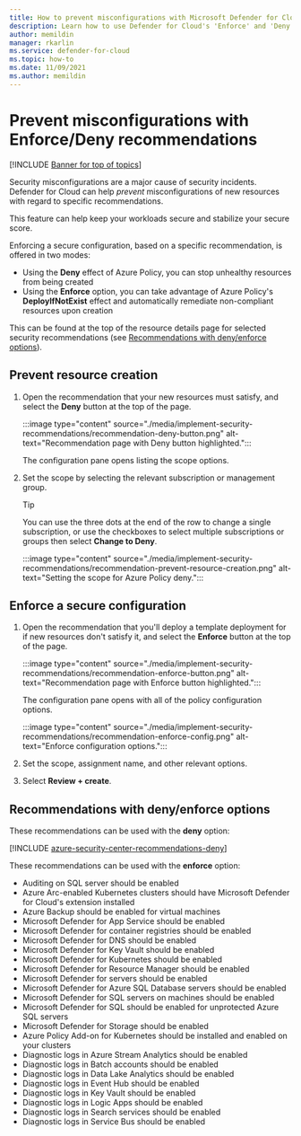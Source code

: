 ```yaml
---
title: How to prevent misconfigurations with Microsoft Defender for Cloud
description: Learn how to use Defender for Cloud's 'Enforce' and 'Deny' options on the recommendations details pages
author: memildin
manager: rkarlin
ms.service: defender-for-cloud
ms.topic: how-to
ms.date: 11/09/2021
ms.author: memildin
---
```


# Prevent misconfigurations with Enforce/Deny recommendations

[!INCLUDE [Banner for top of topics](./includes/banner.md)]

Security misconfigurations are a major cause of security incidents. Defender for Cloud can help *prevent* misconfigurations of new resources with regard to specific recommendations. 

This feature can help keep your workloads secure and stabilize your secure score.

Enforcing a secure configuration, based on a specific recommendation, is offered in two modes:

- Using the **Deny** effect of Azure Policy, you can stop unhealthy resources from being created
- Using the **Enforce** option, you can take advantage of Azure Policy's **DeployIfNotExist** effect and automatically remediate non-compliant resources upon creation

This can be found at the top of the resource details page for selected security recommendations (see [Recommendations with deny/enforce options](#recommendations-with-denyenforce-options)).

## Prevent resource creation

1. Open the recommendation that your new resources must satisfy, and select the **Deny** button at the top of the page.

    :::image type="content" source="./media/implement-security-recommendations/recommendation-deny-button.png" alt-text="Recommendation page with Deny button highlighted.":::

    The configuration pane opens listing the scope options. 

1. Set the scope by selecting the relevant subscription or management group.

    > [!TIP]
    > You can use the three dots at the end of the row to change a single subscription, or use the checkboxes to select multiple subscriptions or groups then select **Change to Deny**.

    :::image type="content" source="./media/implement-security-recommendations/recommendation-prevent-resource-creation.png" alt-text="Setting the scope for Azure Policy deny.":::


## Enforce a secure configuration

1. Open the recommendation that you'll deploy a template deployment for if new resources don't  satisfy it, and select the **Enforce** button at the top of the page.

    :::image type="content" source="./media/implement-security-recommendations/recommendation-enforce-button.png" alt-text="Recommendation page with Enforce button highlighted.":::

    The configuration pane opens with all of the policy configuration options. 

    :::image type="content" source="./media/implement-security-recommendations/recommendation-enforce-config.png" alt-text="Enforce configuration options.":::

1. Set the scope, assignment name, and other relevant options.

1. Select **Review + create**.

## Recommendations with deny/enforce options

These recommendations can be used with the **deny** option:

[!INCLUDE [azure-security-center-recommendations-deny](../../includes/asc/recommendations-with-deny.md)]

These recommendations can be used with the **enforce** option:

- Auditing on SQL server should be enabled
- Azure Arc-enabled Kubernetes clusters should have Microsoft Defender for Cloud's extension installed
- Azure Backup should be enabled for virtual machines
- Microsoft Defender for App Service should be enabled
- Microsoft Defender for container registries should be enabled
- Microsoft Defender for DNS should be enabled
- Microsoft Defender for Key Vault should be enabled
- Microsoft Defender for Kubernetes should be enabled
- Microsoft Defender for Resource Manager should be enabled
- Microsoft Defender for servers should be enabled
- Microsoft Defender for Azure SQL Database servers should be enabled
- Microsoft Defender for SQL servers on machines should be enabled
- Microsoft Defender for SQL should be enabled for unprotected Azure SQL servers
- Microsoft Defender for Storage should be enabled
- Azure Policy Add-on for Kubernetes should be installed and enabled on your clusters
- Diagnostic logs in Azure Stream Analytics should be enabled
- Diagnostic logs in Batch accounts should be enabled
- Diagnostic logs in Data Lake Analytics should be enabled
- Diagnostic logs in Event Hub should be enabled
- Diagnostic logs in Key Vault should be enabled
- Diagnostic logs in Logic Apps should be enabled
- Diagnostic logs in Search services should be enabled
- Diagnostic logs in Service Bus should be enabled
